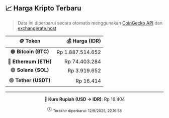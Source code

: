 

<!-- HARGA_KRIPTO -->
## 📈 Harga Kripto Terbaru

> Data ini diperbarui secara otomatis menggunakan [CoinGecko API](https://www.coingecko.com/) dan [exchangerate.host](https://exchangerate.host/)

<div align="center">

| 🪙 Token | 💰 Harga (IDR) |
|:------:|---------------:|
| 🟠 **Bitcoin (BTC)**   | Rp 1.887.514.652 |
| 🔵 **Ethereum (ETH)**  | Rp 74.403.284 |
| 🟣 **Solana (SOL)**    | Rp 3.919.652 |
| 🟢 **Tether (USDT)**   | Rp 16.414 |

---

💱 **Kurs Rupiah (USD → IDR)**: Rp 16.404

🕒 <sub>Terakhir diperbarui: 12/9/2025, 22.16.58</sub>

</div>
<!-- /HARGA_KRIPTO -->